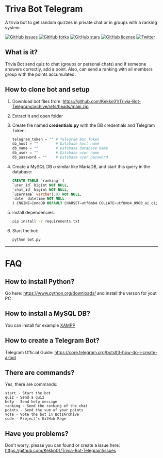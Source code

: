 # Triva Bot Telegram

 A trivia bot to get random quizzes in private chat or in groups with a ranking system.

[![GitHub issues](https://img.shields.io/github/issues/Kekko01/Trivia-Bot-Telegram)](https://github.com/Kekko01/Trivia-Bot-Telegram/issues)
[![GitHub forks](https://img.shields.io/github/forks/Kekko01/Trivia-Bot-Telegram)](https://github.com/Kekko01/Trivia-Bot-Telegram/network)
[![GitHub stars](https://img.shields.io/github/stars/Kekko01/Trivia-Bot-Telegram)](https://github.com/Kekko01/Trivia-Bot-Telegram/stargazers)
[![GitHub license](https://img.shields.io/github/license/Kekko01/Trivia-Bot-Telegram)](https://github.com/Kekko01/Trivia-Bot-Telegram/blob/main/LICENSE)
[![Twitter](https://img.shields.io/twitter/url?url=https%3A%2F%2Fgithub.com%2FKekko01%2FTrivia-Bot-Telegram)](https://twitter.com/intent/tweet?text=Wow:&url=https%3A%2F%2Fgithub.com%2FKekko01%2FTrivia-Bot-Telegram)

## What is it?

Trivia Bot send quiz to chat (groups or personal chats) and if someone answers correctly, add a point. Also, can send a ranking with all members group with the points accumulated.

## How to clone bot and setup

1. Download bot files from: <https://github.com/Kekko01/Trivia-Bot-Telegram/archive/refs/heads/main.zip>

2. Extract it and open folder

3. Create file named **credentials.py** with the DB credentials and Telegram Token:

    ```python
    telegram_token = "" # Telegram Bot Token
    db_host = ""        # Database host name
    db_name = ""        # Database database name
    db_user = ""        # Database user name
    db_password = ""    # Database user password
    ```

4. Create a MySQL DB o similar like MariaDB, and start this query in the database:

    ```SQL
    CREATE TABLE `ranking` (
    `user_id` bigint NOT NULL,
    `chat_id` bigint NOT NULL,
    `username` varchar(50) NOT NULL,
    `date` datetime NOT NULL
    ) ENGINE=InnoDB DEFAULT CHARSET=utf8mb4 COLLATE=utf8mb4_0900_ai_ci;
    ```

5. Install dependencies:

    ```bash
    pip install -r requirements.txt
    ```

6. Start the bot:

    ```bash
    python bot.py
    ```

------------

# FAQ

## How to install Python?

Go here: <https://www.python.org/downloads/> and install the verson for yout PC

## How to install a MySQL DB?

You can install for example [XAMPP](https://www.apachefriends.org/download.html "XAMPP")

## How to create a Telegram Bot?

Telegram Official Guide: <https://core.telegram.org/bots#3-how-do-i-create-a-bot>

## There are commands?

Yes, there are commands:

```
start - Start the bot
quiz - Send a quiz
help - Send help message
ranking - Send the ranking of the chat
points - Send the sum of your points
vote - Vote the bot in BotsArchive
code - Project's GitHub Page
```

## Have you problems?

Don't worry, please you can found or create a issue here: <https://github.com/Kekko01/Trivia-Bot-Telegram/issues>

